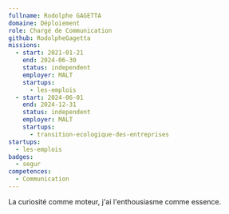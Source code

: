 ```yaml
---
fullname: Rodolphe GAGETTA
domaine: Déploiement
role: Chargé de Communication
github: RodolpheGagetta
missions:
  - start: 2021-01-21
    end: 2024-06-30
    status: independent
    employer: MALT
    startups:
      - les-emplois
  - start: 2024-06-01
    end: 2024-12-31
    status: independent
    employer: MALT
    startups:
      - transition-ecologique-des-entreprises
startups:
  - les-emplois
badges:
  - segur
competences:
  - Communication
---
```

La curiosité comme moteur, j'ai l'enthousiasme comme essence.